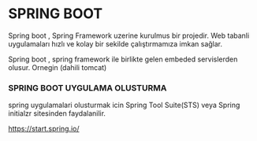 # SPRING BOOT

Spring boot , Spring Framework uzerine kurulmus bir projedir. Web tabanli uygulamaları hızlı ve kolay bir sekilde çalıştırmamıza imkan sağlar.

Spring boot , spring framework ile birlikte gelen embeded servislerden olusur. Ornegin (dahili tomcat)



### SPRING BOOT UYGULAMA OLUSTURMA

spring uygulamalari olusturmak icin Spring Tool Suite(STS) veya Spring initialzr sitesinden faydalanilir.

https://start.spring.io/ 



